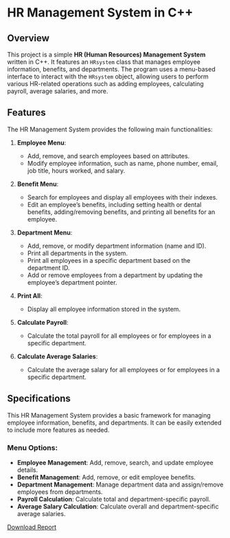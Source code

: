 # HR Management System in C++

## Overview
This project is a simple **HR (Human Resources) Management System** written in C++. It features an `HRsystem` class that manages employee information, benefits, and departments. The program uses a menu-based interface to interact with the `HRsystem` object, allowing users to perform various HR-related operations such as adding employees, calculating payroll, average salaries, and more.

## Features
The HR Management System provides the following main functionalities:

1. **Employee Menu**:
   - Add, remove, and search employees based on attributes.
   - Modify employee information, such as name, phone number, email, job title, hours worked, and salary.
   
2. **Benefit Menu**:
   - Search for employees and display all employees with their indexes.
   - Edit an employee’s benefits, including setting health or dental benefits, adding/removing benefits, and printing all benefits for an employee.
   
3. **Department Menu**:
   - Add, remove, or modify department information (name and ID).
   - Print all departments in the system.
   - Print all employees in a specific department based on the department ID.
   - Add or remove employees from a department by updating the employee’s department pointer.
   
4. **Print All**:
   - Display all employee information stored in the system.
   
5. **Calculate Payroll**:
   - Calculate the total payroll for all employees or for employees in a specific department.
   
6. **Calculate Average Salaries**:
   - Calculate the average salary for all employees or for employees in a specific department.

## Specifications
This HR Management System provides a basic framework for managing employee information, benefits, and departments. It can be easily extended to include more features as needed.

### Menu Options:

- **Employee Management**: Add, remove, search, and update employee details.
- **Benefit Management**: Add, remove, or edit employee benefits.
- **Department Management**: Manage department data and assign/remove employees from departments.
- **Payroll Calculation**: Calculate total and department-specific payroll.
- **Average Salary Calculation**: Calculate overall and department-specific average salaries.

[Download Report](./docs/report.pdf)
